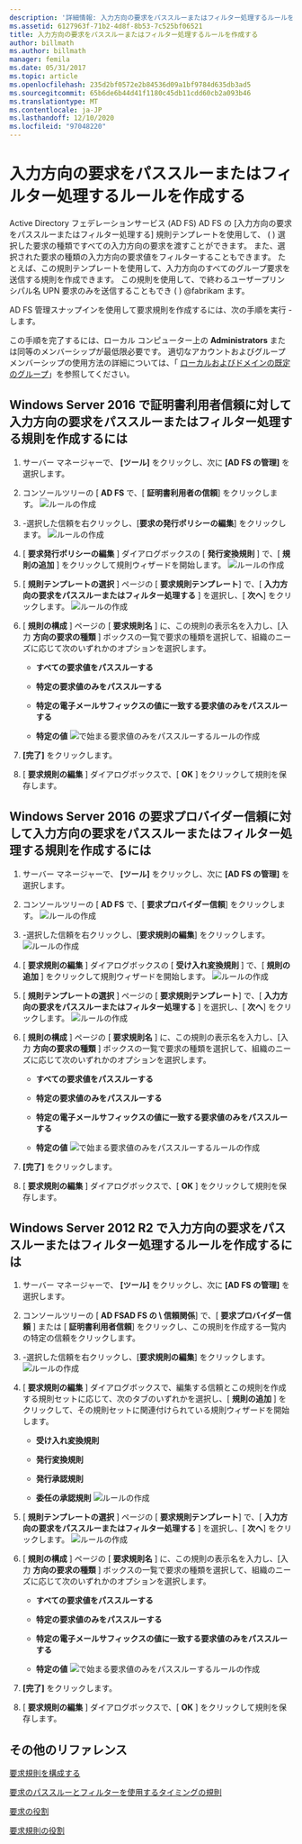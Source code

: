 ```yaml
---
description: '詳細情報: 入力方向の要求をパススルーまたはフィルター処理するルールを作成する'
ms.assetid: 6127963f-71b2-4d8f-8b53-7c525bf06521
title: 入力方向の要求をパススルーまたはフィルター処理するルールを作成する
author: billmath
ms.author: billmath
manager: femila
ms.date: 05/31/2017
ms.topic: article
ms.openlocfilehash: 235d2bf0572e2b84536d09a1bf9784d635db3ad5
ms.sourcegitcommit: 65b6de6b44d41f1180c45db11cdd60cb2a093b46
ms.translationtype: MT
ms.contentlocale: ja-JP
ms.lasthandoff: 12/10/2020
ms.locfileid: "97048220"
---
```

# <a name="create-a-rule-to-pass-through-or-filter-an-incoming-claim"></a>入力方向の要求をパススルーまたはフィルター処理するルールを作成する

Active Directory フェデレーションサービス (AD FS) AD FS の [入力方向の要求をパススルーまたはフィルター処理する] 規則テンプレートを使用して、 \( \) 選択した要求の種類ですべての入力方向の要求を渡すことができます。 また、選択された要求の種類の入力方向の要求値をフィルターすることもできます。 たとえば、この規則テンプレートを使用して、入力方向のすべてのグループ要求を送信する規則を作成できます。 この規則を使用して、で終わるユーザープリンシパル名 UPN 要求のみを送信することもでき \( \) @fabrikam ます。

AD FS 管理スナップインを使用して要求規則を作成するには、次の手順を実行 \- します。

この手順を完了するには、ローカル コンピューター上の **Administrators** または同等のメンバーシップが最低限必要です。  適切なアカウントおよびグループメンバーシップの使用方法の詳細については、「 [ローカルおよびドメインの既定のグループ](https://go.microsoft.com/fwlink/?LinkId=83477)」を参照してください。

## <a name="to-create-a-rule-to-pass-through-or-filter-an-incoming-claim-on-a-relying-party-trust-in-windows-server-2016"></a>Windows Server 2016 で証明書利用者信頼に対して入力方向の要求をパススルーまたはフィルター処理する規則を作成するには

1.  サーバー マネージャーで、 **[ツール]** をクリックし、次に **[AD FS の管理]** を選択します。

2.  コンソールツリーの [ **AD FS** で、[ **証明書利用者の信頼**] をクリックします。
![ルールの作成](media/Create-a-Rule-to-Pass-Through-or-Filter-an-Incoming-Claim/claimrule9.PNG)

3.  \-選択した信頼を右クリックし、[**要求の発行ポリシーの編集**] をクリックします。
![ルールの作成](media/Create-a-Rule-to-Pass-Through-or-Filter-an-Incoming-Claim/claimrule10.PNG)

4.  [ **要求発行ポリシーの編集** ] ダイアログボックスの [ **発行変換規則** ] で、[ **規則の追加** ] をクリックして規則ウィザードを開始します。
![ルールの作成](media/Create-a-Rule-to-Pass-Through-or-Filter-an-Incoming-Claim/claimrule11.PNG)

5.  [ **規則テンプレートの選択** ] ページの [ **要求規則テンプレート**] で、[ **入力方向の要求をパススルーまたはフィルター処理する** ] を選択し、[ **次へ**] をクリックします。
![ルールの作成](media/Create-a-Rule-to-Pass-Through-or-Filter-an-Incoming-Claim/claimrule4.PNG)

6.  [ **規則の構成** ] ページの [ **要求規則名** ] に、この規則の表示名を入力し、[入力 **方向の要求の種類** ] ボックスの一覧で要求の種類を選択して、組織のニーズに応じて次のいずれかのオプションを選択します。

    -   **すべての要求値をパススルーする**

    -   **特定の要求値のみをパススルーする**

    -   **特定の電子メールサフィックスの値に一致する要求値のみをパススルーする**

    -   **特定の値** 
 ![ で始まる要求値のみをパススルーするルールの作成](media/Create-a-Rule-to-Pass-Through-or-Filter-an-Incoming-Claim/claimrule5.PNG)

7.  **[完了]** をクリックします。

8.  [ **要求規則の編集** ] ダイアログボックスで、[ **OK** ] をクリックして規則を保存します。

## <a name="to-create-a-rule-to-pass-through-or-filter-an-incoming-claim-on-a-claims-provider-trust-in-windows-server-2016"></a>Windows Server 2016 の要求プロバイダー信頼に対して入力方向の要求をパススルーまたはフィルター処理する規則を作成するには

1.  サーバー マネージャーで、 **[ツール]** をクリックし、次に **[AD FS の管理]** を選択します。

2.  コンソールツリーの [ **AD FS** で、[ **要求プロバイダー信頼**] をクリックします。
![ルールの作成](media/Create-a-Rule-to-Pass-Through-or-Filter-an-Incoming-Claim/claimrule1.PNG)

3.  \-選択した信頼を右クリックし、[**要求規則の編集**] をクリックします。
![ルールの作成](media/Create-a-Rule-to-Pass-Through-or-Filter-an-Incoming-Claim/claimrule2.PNG)

4.  [ **要求規則の編集** ] ダイアログボックスの [ **受け入れ変換規則** ] で、[ **規則の追加** ] をクリックして規則ウィザードを開始します。
![ルールの作成](media/Create-a-Rule-to-Pass-Through-or-Filter-an-Incoming-Claim/claimrule3.PNG)

5.  [ **規則テンプレートの選択** ] ページの [ **要求規則テンプレート**] で、[ **入力方向の要求をパススルーまたはフィルター処理する** ] を選択し、[ **次へ**] をクリックします。
![ルールの作成](media/Create-a-Rule-to-Pass-Through-or-Filter-an-Incoming-Claim/claimrule4.PNG)

6.  [ **規則の構成** ] ページの [ **要求規則名** ] に、この規則の表示名を入力し、[入力 **方向の要求の種類** ] ボックスの一覧で要求の種類を選択して、組織のニーズに応じて次のいずれかのオプションを選択します。

    -   **すべての要求値をパススルーする**

    -   **特定の要求値のみをパススルーする**

    -   **特定の電子メールサフィックスの値に一致する要求値のみをパススルーする**

    -   **特定の値** 
 ![ で始まる要求値のみをパススルーするルールの作成](media/Create-a-Rule-to-Pass-Through-or-Filter-an-Incoming-Claim/claimrule5.PNG)

7.  **[完了]** をクリックします。

8.  [ **要求規則の編集** ] ダイアログボックスで、[ **OK** ] をクリックして規則を保存します。

## <a name="to-create-a-rule-to-pass-through-or-filter-an-incoming-claim-in-windows-server-2012-r2"></a>Windows Server 2012 R2 で入力方向の要求をパススルーまたはフィルター処理するルールを作成するには

1.  サーバー マネージャーで、 **[ツール]** をクリックし、次に **[AD FS の管理]** を選択します。

2.  コンソールツリーの [ **AD FSAD FS の \\ 信頼関係**] で、[ **要求プロバイダー信頼** ] または [ **証明書利用者信頼**] をクリックし、この規則を作成する一覧内の特定の信頼をクリックします。

3.  \-選択した信頼を右クリックし、[**要求規則の編集**] をクリックします。
![ルールの作成](media/Create-a-Rule-to-Pass-Through-or-Filter-an-Incoming-Claim/claimrule6.PNG)

4.  [ **要求規則の編集** ] ダイアログボックスで、編集する信頼とこの規則を作成する規則セットに応じて、次のタブのいずれかを選択し、[ **規則の追加** ] をクリックして、その規則セットに関連付けられている規則ウィザードを開始します。

    -   **受け入れ変換規則**

    -   **発行変換規則**

    -   **発行承認規則**

    -   **委任の承認規則** 
 ![ルールの作成](media/Create-a-Rule-to-Permit-All-Users/permitall5.PNG)

5.  [ **規則テンプレートの選択** ] ページの [ **要求規則テンプレート**] で、[ **入力方向の要求をパススルーまたはフィルター処理する** ] を選択し、[ **次へ**] をクリックします。
![ルールの作成](media/Create-a-Rule-to-Pass-Through-or-Filter-an-Incoming-Claim/claimrule7.PNG)

6.  [ **規則の構成** ] ページの [ **要求規則名** ] に、この規則の表示名を入力し、[入力 **方向の要求の種類** ] ボックスの一覧で要求の種類を選択して、組織のニーズに応じて次のいずれかのオプションを選択します。

    -   **すべての要求値をパススルーする**

    -   **特定の要求値のみをパススルーする**

    -   **特定の電子メールサフィックスの値に一致する要求値のみをパススルーする**

    -   **特定の値** 
 ![ で始まる要求値のみをパススルーするルールの作成](media/Create-a-Rule-to-Pass-Through-or-Filter-an-Incoming-Claim/claimrule8.PNG)

7.  **[完了]** をクリックします。

8.  [ **要求規則の編集** ] ダイアログボックスで、[ **OK** ] をクリックして規則を保存します。




## <a name="additional-references"></a>その他のリファレンス
[要求規則を構成する](Configure-Claim-Rules.md)

[要求のパススルーとフィルターを使用するタイミングの規則](../../ad-fs/technical-reference/When-to-Use-a-Pass-Through-or-Filter-Claim-Rule.md)

[要求の役割](../../ad-fs/technical-reference/The-Role-of-Claims.md)

[要求規則の役割](../../ad-fs/technical-reference/The-Role-of-Claim-Rules.md)

